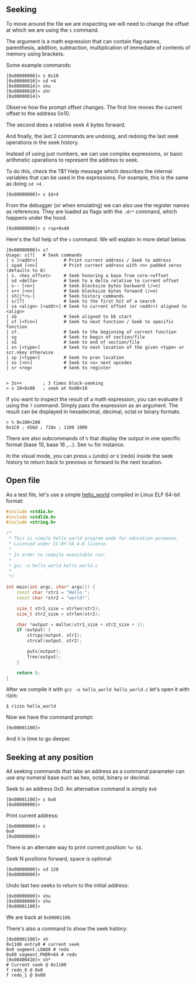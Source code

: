 ## Seeking

To move around the file we are inspecting we will need to change the offset at which we are using the `s` command.

The argument is a math expression that can contain flag names, parenthesis, addition, subtraction, multiplication of
immediate of contents of memory using brackets.

Some example commands:

```
[0x00000000]> s 0x10
[0x00000010]> sd +4
[0x00000014]> shu
[0x00000010]> shr
[0x00000014]>
```

Observe how the prompt offset changes. The first line moves the current offset to the address 0x10.

The second does a relative seek 4 bytes forward.

And finally, the last 2 commands are undoing, and redoing the last seek operations in the seek history.

Instead of using just numbers, we can use complex expressions, or basic arithmetic operations to represent the address
to seek.

To do this, check the ?$? Help message which describes the internal variables that can be used in the expressions. For
example, this is the same as doing `sd +4` .

```
[0x00000000]> s $$+4
```

From the debugger (or when emulating) we can also use the register names as references. They are loaded as flags with
the `.dr*` command, which happens under the hood.

```
[0x00000000]> s rsp+0x40
```

Here's the full help of the `s` command. We will explain in more detail below.

```
[0x00000000]> s?
Usage: s[?]   # Seek commands
| s [<addr>]          # Print current address / Seek to address
| spad [<n>]          # Print current address with <n> padded zeros (defaults to 8)
| s. <hex_offset>     # Seek honoring a base from core->offset
| sd <delta>          # Seek to a delta relative to current offset
| s-- [<n>]           # Seek blocksize bytes backward (/=n)
| s++ [<n>]           # Seek blocksize bytes forward (/=n)
| sh[j*ru-]           # Seek history commands
| s/[?]               # Seek to the first hit of a search
| sa <align> [<addr>] # Seek to current offset (or <addr>) aligned to <align>
| sb                  # Seek aligned to bb start
| sf [<fcn>]          # Seek to next function / Seek to specific function
| sf.                 # Seek to the beginning of current function
| sg                  # Seek to begin of section/file
| sG                  # Seek to end of section/file
| sn [<type>]         # Seek to next location of the given <type> or scr.nkey otherwise
| sp [<type>]         # Seek to prev location
| so [<n>]            # Seek to <n> next opcodes
| sr <reg>            # Seek to register


> 3s++        ; 3 times block-seeking
> s 10+0x80   ; seek at 0x80+10
```

If you want to inspect the result of a math expression, you can evaluate it using the `?` command. Simply pass the
expression as an argument. The result can be displayed in hexadecimal, decimal, octal or binary formats.

```
> % 0x100+200
0x1C8 ; 456d ; 710o ; 1100 1000
```

There are also subcommands of `%` that display the output in one specific format (base 10, base 16 ,...). See `%v` for
instance.

In the visual mode, you can press `u` (undo) or `U` (redo) inside the seek history to return back to previous or
forward to the next location.

## Open file

As a test file, let's use a simple [hello_world](https://github.com/rizinorg/book/tree/master/examples/hello_world)
compiled in Linux ELF 64-bit format:

```cpp
#include <stdio.h>
#include <stdlib.h>
#include <string.h>

/*
 * This is simple hello_world program made for education purposes.
 * Licensed under CC-BY-SA 4.0 license.
 *
 * In order to compile executable run:
 *
 * gcc -o hello_world hello_world.c
 *
 */

int main(int argc, char* argv[]) {
    const char *str1 = "Hello ";
    const char *str2 = "world!";

    size_t str1_size = strlen(str1);
    size_t str2_size = strlen(str2);

    char *output = malloc(str1_size + str2_size + 1);
    if (output) {
        strcpy(output, str1);
        strcat(output, str2);

        puts(output);
        free(output);
    }

    return 0;
}
```

After we compile it with `gcc -o hello_world hello_world.c` let's open it with rizin:

```
$ rizin hello_world
```

Now we have the command prompt:

```
[0x00001100]>
```

And it is time to go deeper.

## Seeking at any position

All seeking commands that take an address as a command parameter can use any numeral base
such as hex, octal, binary or decimal.

Seek to an address 0x0. An alternative command is simply `0x0`

```
[0x00001100]> s 0x0
[0x00000000]>
```

Print current address:
```
[0x00000000]> s
0x0
[0x00000000]>
```

There is an alternate way to print current position: `%v $$`.

Seek N positions forward, space is optional:

```
[0x00000000]> sd 128
[0x00000080]>
```

Undo last two seeks to return to the initial address:

```
[0x00000080]> shu
[0x00000000]> shu
[0x00001100]>
```

We are back at `0x00001100`.

There's also a command to show the seek history:

```
[0x00001100]> sh
0x1100 entry0 # current seek
0x0 segment.LOAD0 # redo
0x80 segment.PHDR+64 # redo
[0x00400410]> sh*
# Current seek @ 0x1100
f redo_0 @ 0x0
f redo_1 @ 0x80
```
